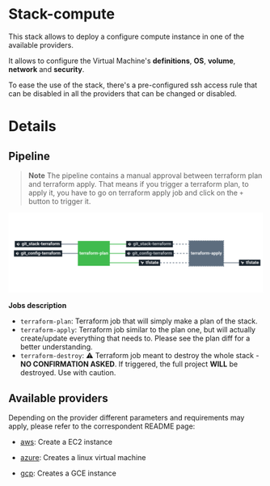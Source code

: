 # Stack-compute

This stack allows to deploy a configure compute instance in one of the available providers.

It allows to configure the Virtual Machine's **definitions**, **OS**, **volume**, **network** and **security**.

To ease the use of the stack, there's a pre-configured ssh access rule that can be disabled in all the providers that can be changed or disabled.

# Details

## Pipeline

> **Note** The pipeline contains a manual approval between terraform plan and terraform apply.
> That means if you trigger a terraform plan, to apply it, you have to go on terraform apply job
> and click on the `+` button to trigger it.

<img src="docs/pipeline.png" width="800">

**Jobs description**

  * `terraform-plan`: Terraform job that will simply make a plan of the stack.
  * `terraform-apply`: Terraform job similar to the plan one, but will actually create/update everything that needs to. Please see the plan diff for a better understanding.
  * `terraform-destroy`: :warning: Terraform job meant to destroy the whole stack - **NO CONFIRMATION ASKED**. If triggered, the full project **WILL** be destroyed. Use with caution.

## Available providers

Depending on the provider different parameters and requirements may apply, please refer to the correspondent README page:

- [aws](AWS_README.md): Create a EC2 instance

- [azure](AZURE_README.md): Creates a linux virtual machine

- [gcp](GCP_README.md): Creates a GCE instance
